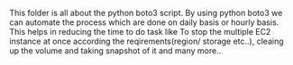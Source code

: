 This folder is all about the python boto3 script. By using python boto3 we can automate the process which are done on daily basis or hourly basis. 
This helps in reducing the time to do task like To stop the multiple EC2 instance at once according the reqirements(region/ storage etc..), cleaing up the volume and 
taking snapshot of it and many more..

